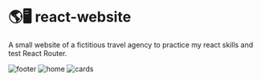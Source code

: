 # 🌎🖥️ react-website

A small website of a fictitious travel agency to practice my react skills and test React Router.

![footer](https://user-images.githubusercontent.com/83065685/148387050-35ac4098-d114-4ec6-bb31-e2eb6c627af7.png)
![home](https://user-images.githubusercontent.com/83065685/148387056-37080ada-9b84-4753-9c3b-c1b1189f0a4a.png)
![cards](https://user-images.githubusercontent.com/83065685/148387061-24c293f5-5ea8-4657-8640-791d470fb735.png)
